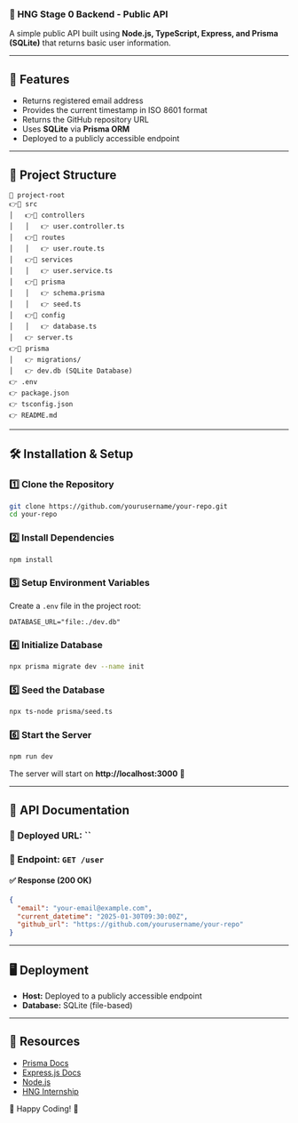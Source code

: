 ### **📌 HNG Stage 0 Backend - Public API**
A simple public API built using **Node.js, TypeScript, Express, and Prisma (SQLite)** that returns basic user information.

---

## **🚀 Features**
- Returns registered email address
- Provides the current timestamp in ISO 8601 format
- Returns the GitHub repository URL
- Uses **SQLite** via **Prisma ORM**
- Deployed to a publicly accessible endpoint

---

## **💂️ Project Structure**
```
💾 project-root
👉📂 src
│   👉📂 controllers
│   │   👉 user.controller.ts
│   👉📂 routes
│   │   👉 user.route.ts
│   👉📂 services
│   │   👉 user.service.ts
│   👉📂 prisma
│   │   👉 schema.prisma
│   │   👉 seed.ts
│   👉📂 config
│   │   👉 database.ts
│   👉 server.ts
👉📂 prisma
│   👉 migrations/
│   👉 dev.db (SQLite Database)
👉 .env
👉 package.json
👉 tsconfig.json
👉 README.md
```

---

## **🛠 Installation & Setup**
### **1️⃣ Clone the Repository**
```bash
git clone https://github.com/yourusername/your-repo.git
cd your-repo
```

### **2️⃣ Install Dependencies**
```bash
npm install
```

### **3️⃣ Setup Environment Variables**
Create a `.env` file in the project root:
```
DATABASE_URL="file:./dev.db"
```

### **4️⃣ Initialize Database**
```bash
npx prisma migrate dev --name init
```

### **5️⃣ Seed the Database**
```bash
npx ts-node prisma/seed.ts
```

### **6️⃣ Start the Server**
```bash
npm run dev
```
The server will start on **http://localhost:3000** 🚀

---

## **📁 API Documentation**
### **📍 Deployed URL:** ``
### **📍 Endpoint:** `GET /user`
#### **✅ Response (200 OK)**
```json
{
  "email": "your-email@example.com",
  "current_datetime": "2025-01-30T09:30:00Z",
  "github_url": "https://github.com/yourusername/your-repo"
}
```

---

## **🖥 Deployment**
- **Host:** Deployed to a publicly accessible endpoint
- **Database:** SQLite (file-based)

---

## **🔗 Resources**
- [Prisma Docs](https://www.prisma.io/docs/)
- [Express.js Docs](https://expressjs.com/)
- [Node.js](https://nodejs.org/)
- [HNG Internship](https://hng.tech/hire/nodejs-developers)

🚀 Happy Coding! 🎯

